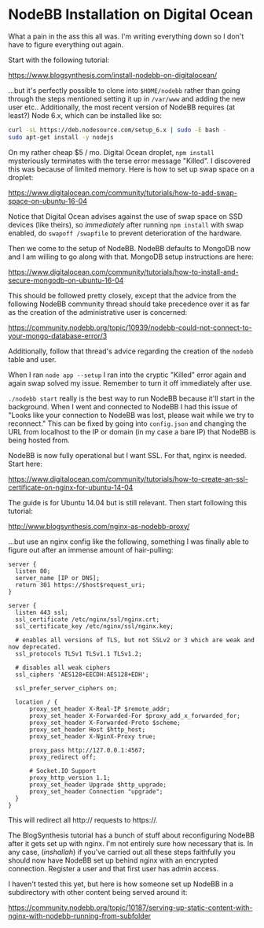 # NodeBB Installation on Digital Ocean

What a pain in the ass this all was. I'm writing everything down so I don't
have to figure everything out again.

Start with the following tutorial:

https://www.blogsynthesis.com/install-nodebb-on-digitalocean/

...but it's perfectly possible to clone into `$HOME/nodebb` rather than going
through the steps mentioned setting it up in `/var/www` and adding the new user
etc.. Additionally, the most recent version of NodeBB requires (at least?) Node
6.x, which can be installed like so:

```bash
curl -sL https://deb.nodesource.com/setup_6.x | sudo -E bash -
sudo apt-get install -y nodejs
```

On my rather cheap $5 / mo. Digital Ocean droplet, `npm install` mysteriously
terminates with the terse error message "Killed". I discovered this was because
of limited memory. Here is how to set up swap space on a droplet:

https://www.digitalocean.com/community/tutorials/how-to-add-swap-space-on-ubuntu-16-04

Notice that Digital Ocean advises against the use of swap space on SSD devices
(like theirs), so *immediately* after running `npm install` with swap enabled,
do `swapoff /swapfile` to prevent deterioration of the hardware. 

Then we come to the setup of NodeBB. NodeBB defaults to MongoDB now and I am
willing to go along with that. MongoDB setup instructions are here:

https://www.digitalocean.com/community/tutorials/how-to-install-and-secure-mongodb-on-ubuntu-16-04

This should be followed pretty closely, except that the advice from the following
NodeBB community thread should take precedence over it as far as the creation of the
administrative user is concerned:

https://community.nodebb.org/topic/10939/nodebb-could-not-connect-to-your-mongo-database-error/3

Additionally, follow that thread's advice regarding the creation of the
`nodebb` table and user.

When I ran `node app --setup` I ran into the cryptic "Killed" error again and
again swap solved my issue. Remember to turn it off immediately after use.

`./nodebb start` really is the best way to run NodeBB because it'll start in
the background. When I went and connected to NodeBB I had this issue of
"Looks like your connection to NodeBB was lost, please wait while we try to reconnect."
This can be fixed by going into `config.json` and changing the URL from localhost
to the IP or domain (in my case a bare IP) that NodeBB is being hosted from.

NodeBB is now fully operational but I want SSL. For that, nginx is needed. Start here:

https://www.digitalocean.com/community/tutorials/how-to-create-an-ssl-certificate-on-nginx-for-ubuntu-14-04

The guide is for Ubuntu 14.04 but is still relevant. Then start following this tutorial:

http://www.blogsynthesis.com/nginx-as-nodebb-proxy/

...but use an nginx config like the following, something I was finally able to
figure out after an immense amount of hair-pulling:

```nginx
server {
  listen 80;
  server_name [IP or DNS];
  return 301 https://$host$request_uri;
}

server {
  listen 443 ssl;
  ssl_certificate /etc/nginx/ssl/nginx.crt; 
  ssl_certificate_key /etc/nginx/ssl/nginx.key;

  # enables all versions of TLS, but not SSLv2 or 3 which are weak and now deprecated.
  ssl_protocols TLSv1 TLSv1.1 TLSv1.2;

  # disables all weak ciphers
  ssl_ciphers 'AES128+EECDH:AES128+EDH';

  ssl_prefer_server_ciphers on;

  location / {
      proxy_set_header X-Real-IP $remote_addr;
      proxy_set_header X-Forwarded-For $proxy_add_x_forwarded_for;
      proxy_set_header X-Forwarded-Proto $scheme;
      proxy_set_header Host $http_host;
      proxy_set_header X-NginX-Proxy true;

      proxy_pass http://127.0.0.1:4567;
      proxy_redirect off;

      # Socket.IO Support
      proxy_http_version 1.1;
      proxy_set_header Upgrade $http_upgrade;
      proxy_set_header Connection "upgrade";
  }
}
```

This will redirect all http:// requests to https://.

The BlogSynthesis tutorial has a bunch of stuff about reconfiguring NodeBB
after it gets set up with nginx. I'm not entirely sure how necessary that is.
In any case, (*inshallah*) if you've carried out all these steps faithfully you
should now have NodeBB set up behind nginx with an encrypted connection. Register
a user and that first user has admin access.

I haven't tested this yet, but here is how someone set up NodeBB in a
subdirectory with other content being served around it:

https://community.nodebb.org/topic/10187/serving-up-static-content-with-nginx-with-nodebb-running-from-subfolder
